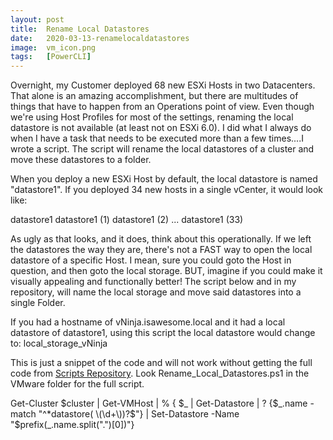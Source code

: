 ```yaml
---
layout: post
title:  Rename Local Datastores
date:   2020-03-13-renamelocaldatastores
image:  vm_icon.png
tags:   [PowerCLI]
---
```

Overnight, my Customer deployed 68 new ESXi Hosts in two Datacenters. That alone is an amazing accomplishment, but there are multitudes of things that have to happen from an Operations point of view. Even though we're using Host Profiles for most of the settings, renaming the local datastore is not available (at least not on ESXi 6.0). I did what I always do when I have a task that needs to be executed more than a few times....I wrote a script. The script will rename the local datastores of a cluster and move these datastores to a folder.

When you deploy a new ESXi Host by default, the local datastore is named "datastore1". If you deployed 34 new hosts in a single vCenter, it would look like:

datastore1
datastore1 (1)
datastore1 (2)
...
datastore1 (33)

As ugly as that looks, and it does, think about this operationally. If we left the datastores the way they are, there's not a FAST way to open the local datastore of a specific Host. I mean, sure you could goto the Host in question, and then goto the local storage. BUT, imagine if you could make it visually appealing and functionally better! The script below and in my repository, will name the local storage and move said datastores into a single Folder.

If you had a hostname of vNinja.isawesome.local and it had a local datastore of datastore1, using this script the local datastore would change to: local_storage_vNinja

This is just a snippet of the code and will not work without getting the full code from [Scripts Repository][my-scripts]. Look Rename_Local_Datastores.ps1 in the VMware folder for the full script.

Get-Cluster $cluster | Get-VMHost | % { $_ | Get-Datastore | ? {$_.name -match "^*datastore( \(\d+\))?$"} | Set-Datastore -Name "$prefix$($_.name.split(".")[0])"}

[my-scripts]: https://github.com/vNinjaDFW/Scripts/